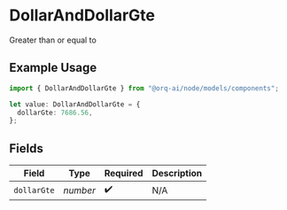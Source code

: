 # DollarAndDollarGte

Greater than or equal to

## Example Usage

```typescript
import { DollarAndDollarGte } from "@orq-ai/node/models/components";

let value: DollarAndDollarGte = {
  dollarGte: 7686.56,
};
```

## Fields

| Field              | Type               | Required           | Description        |
| ------------------ | ------------------ | ------------------ | ------------------ |
| `dollarGte`        | *number*           | :heavy_check_mark: | N/A                |